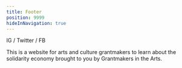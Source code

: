```yaml
---
title: Footer
position: 9999
hideInNavigation: true
---
```


IG / Twitter / FB

This is a website for arts and culture grantmakers to learn about the solidarity economy brought to you by Grantmakers in the Arts.
